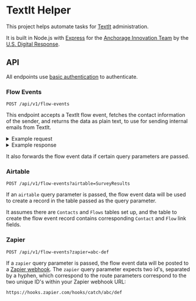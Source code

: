# TextIt Helper

This project helps automate tasks for [TextIt](https://textit.in/) administration. 

It is built in Node.js with [Express](https://expressjs.com/) for the [Anchorage Innovation Team](https://medium.com/anchorage-i-team/about-us-574f8ac4d839) by the [U.S. Digital Response](https://www.usdigitalresponse.org/).


## API

All endpoints use [basic authentication](https://developer.mozilla.org/en-US/docs/Web/HTTP/Authentication#Basic_authentication_scheme) to authenticate.

### Flow Events 

```
POST /api/v1/flow-events
```

This endpoint accepts a TextIt flow event, fetches the contact information of the sender, and returns the data as plain text, to use for sending internal emails from TextIt.


<details>
<summary>Example request</summary>

```
curl --location --request POST 'http://localhost:8080/api/v1/flow-events?zapier=abc-def' \
--header 'Accept: application/json' \
--header 'Authorization: Basic [Your base64 encoded username and password]' \
--header 'Content-Type: application/json' \
--data-raw '{
   "contact": {
      "name": "Aaron Schachter",
      "urn": "tel:+12065551212",
      "uuid": "a41aeb32-793c-46ba-b3ac-0bf9ada9f9bd"
   },
   "flow": {
      "name": "Survey: Small Biz Alerts",
      "uuid": "13a3aab9-063c-4388-8bb2-761c1ed6901a"
   },
   "results": {
      "Ready": {
        "category": "Has Text",
        "value": "Hello there"
      }
   }
}
```

</details>

<details>
<summary>Example response</summary>

```
{
    "data": {
        "Uuid": "a41aeb32-793c-46ba-b3ac-0bf9ada9f9bd",
        "Name": "Aaron Schachter",
        "Phone": "tel:+12065551212",
        "Profile": "https://textit.in/contact/read/a41aeb32-793c-46ba-b3ac-0bf9ada9f9bd",
        "Created On": "2020-07-17T21:00:27.625572Z",
        "Groups": "All Subscribers, Business Owner, Not Helping Employer, Healthcare provider, Public Facing / Food Business, AK CARES question, Remove from Stats, Batch 2, Started Survey, Finished Survey",
        "Business Name": "Schachter daycare",
        "Helping Employer Response": null,
        "Number Of Employees": "None",
        "Flow": "Admin: Aaron Test",
        "Submitted": "2020-08-26T03:51:57.849Z",
        "Ready": "Hello there"
    },
    "text": "Name:\nAaron Schachter\n\nPhone:\ntel:+12065551212\n\nProfile:\nhttps://textit.in/contact/read/a41aeb32-793c-46ba-b3ac-0bf9ada9f9bd\n\nCreated On:\n2020-07-17T21:00:27.625572Z\n\nGroups:\nAll Subscribers, Business Owner, Not Helping Employer, Healthcare provider, Public Facing / Food Business, AK CARES question, Remove from Stats, Batch 2, Started Survey, Finished Survey\n\nBusiness Name:\nSchachter daycare\n\nHelping Employer Response:\nnull\n\nNumber Of Employees:\nNone\n\nFlow:\nAdmin: Aaron Test\n\nSubmitted:\n2020-08-26T03:51:57.849Z\n\nReady:\nHello there\n",
    "responses": {
        "zapier": {
            "id": "414a1bc4-722d-4f3a-8787-47229e213d21",
            "request_id": "5f44910d-79b3-4742-af86-25b101087e70",
            "attempt": "5f44910d-79b3-4742-af86-25b101087e70",
            "status": "success"
        }
    }
}
```
</details>

It also forwards the flow event data if certain query parameters are passed.

### Airtable

```
POST /api/v1/flow-events?airtable=SurveyResults
```

If an `airtable` query parameter is passed, the flow event data will be used to create a record in the table passed as the query parameter.

It assumes there are `Contacts` and `Flows` tables set up, and the table to create the flow event record contains corresponding `Contact` and `Flow` link fields.

### Zapier

```
POST /api/v1/flow-events?zapier=abc-def
```

If a `zapier` query parameter is passed, the flow event data will be posted to a [Zapier webhook](https://zapier.com/help/doc/how-get-started-webhooks-zapier). The `zapier` query parameter expects two id's, separated by a hyphen, which correspond to the route parameters correspond to the two unique ID's within your Zapier webhook URL:

```
https://hooks.zapier.com/hooks/catch/abc/def
```
